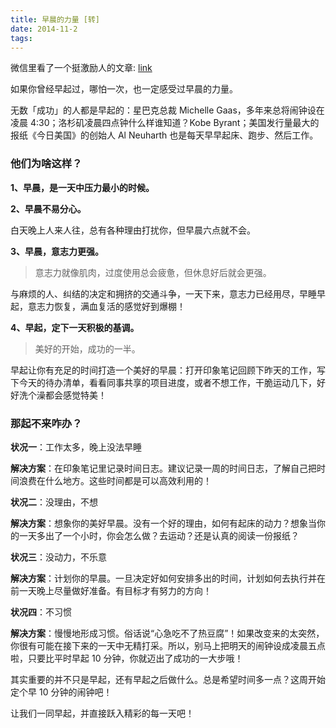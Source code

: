 ```yaml
---
title: 早晨的力量 [转]
date: 2014-11-2
tags:
---
```



微信里看了一个挺激励人的文章: [link](http://mp.weixin.qq.com/s?__biz=MjM5OTA3MjUwMA==&mid=201311003&idx=1&sn=3337c922f6466760433af2f8862dc1c6)

如果你曾经早起过，哪怕一次，也一定感受过早晨的力量。

无数「成功」的人都是早起的：星巴克总裁 Michelle Gaas，多年来总将闹钟设在凌晨 4:30；洛杉矶凌晨四点钟什么样谁知道？Kobe Byrant；美国发行量最大的报纸《今日美国》的创始人 Al Neuharth 也是每天早早起床、跑步、然后工作。

### 他们为啥这样？

**1、早晨，是一天中压力最小的时候。**

**2、早晨不易分心。**

白天晚上人来人往，总有各种理由打扰你，但早晨六点就不会。

**3、早晨，意志力更强。**
> 意志力就像肌肉，过度使用总会疲惫，但休息好后就会更强。

与麻烦的人、纠结的决定和拥挤的交通斗争，一天下来，意志力已经用尽，早睡早起，意志力恢复，满血复活的感觉好到爆棚！

**4、早起，定下一天积极的基调。**
> 美好的开始，成功的一半。

早起让你有充足的时间打造一个美好的早晨：打开印象笔记回顾下昨天的工作，写下今天的待办清单，看看同事共享的项目进度，或者不想工作，干脆运动几下，好好洗个澡都会感觉特美！

### 那起不来咋办？

**状况一**：工作太多，晚上没法早睡

**解决方案**：在印象笔记里记录时间日志。建议记录一周的时间日志，了解自己把时间浪费在什么地方。这些时间都是可以高效利用的！

**状况二**：没理由，不想

**解决方案**：想象你的美好早晨。没有一个好的理由，如何有起床的动力？想象当你的一天多出了一个小时，你会怎么做？去运动？还是认真的阅读一份报纸？

**状况三**：没动力，不乐意

**解决方案**：计划你的早晨。一旦决定好如何安排多出的时间，计划如何去执行并在前一天晚上尽量做好准备。有目标才有努力的方向！

**状况四**：不习惯

**解决方案**：慢慢地形成习惯。俗话说“心急吃不了热豆腐”！如果改变来的太突然，你很有可能在接下来的一天中无精打采。所以，别马上把明天的闹钟设成凌晨五点啦，只要比平时早起 10 分钟，你就迈出了成功的一大步哦！

其实重要的并不只是早起，还有早起之后做什么。总是希望时间多一点？这周开始定个早 10 分钟的闹钟吧！

让我们一同早起，并直接跃入精彩的每一天吧！
